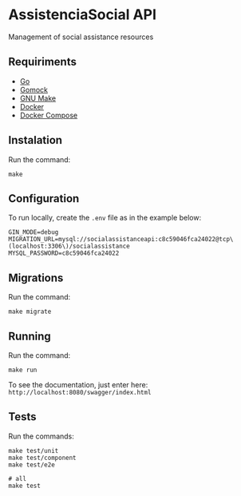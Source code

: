 # AssistenciaSocial API

Management of social assistance resources

## Requiriments

- [Go](https://go.dev/doc/)
- [Gomock](https://github.com/golang/mock)
- [GNU Make](https://www.gnu.org/software/make/manual/make.html)
- [Docker](https://docs.docker.com/)
- [Docker Compose](https://docs.docker.com/compose/)

## Instalation

Run the command:

```shel
make
```

## Configuration

To run locally, create the `.env` file as in the example below:

```
GIN_MODE=debug
MIGRATION_URL=mysql://socialassistanceapi:c8c59046fca24022@tcp\(localhost:3306\)/socialassistance
MYSQL_PASSWORD=c8c59046fca24022
```

## Migrations

Run the command:

```shel
make migrate
```

## Running

Run the command:

```shel
make run
```

To see the documentation, just enter here: `http://localhost:8080/swagger/index.html`

## Tests

Run the commands:

```shel
make test/unit
make test/component
make test/e2e

# all
make test
```
